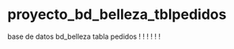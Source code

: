 # proyecto_bd_belleza_tblpedidos
base de datos bd_belleza tabla pedidos
! [ ](https://github.com/GonzalezBGA128/proyecto_bd_belleza_tblpedidos/blob/c526cbbcd9974bcac4972d3067f72834bd468ec5/imagen%201.png)
! [ ](https://github.com/GonzalezBGA128/proyecto_bd_belleza_tblpedidos/blob/67daa2782d70a4f71c872ac3a5ab6c6627e93267/imagen%202.png)
! [ ](https://github.com/GonzalezBGA128/proyecto_bd_belleza_tblpedidos/blob/729c4e866e9dbf57cc69e243adcc882e6e4c1862/imagen%203.png)
! [ ](https://github.com/GonzalezBGA128/proyecto_bd_belleza_tblpedidos/blob/adf47836b5c5635683fe8562d7db71a2d744ee2f/imagen%204.png)
! [ ](https://github.com/GonzalezBGA128/proyecto_bd_belleza_tblpedidos/blob/b95b2162c8599d417bbc11a8c937418d7981c4e3/imagen%205.png)
! [ ](https://github.com/GonzalezBGA128/proyecto_bd_belleza_tblpedidos/blob/10235d537e8b2718af7e4fbc7d753727fac0b093/imagen%206.png)
